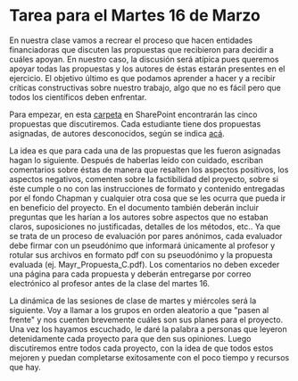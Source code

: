 # Tarea para el Martes 16 de Marzo

En nuestra clase vamos a recrear el proceso que hacen entidades financiadoras que discuten las propuestas que recibieron para decidir a cuáles apoyan. En nuestro caso, la discusión será atípica pues queremos apoyar todas las propuestas y los autores de éstas estarán presentes en el ejercicio. El objetivo último es que podamos aprender a hacer y a recibir críticas constructivas sobre nuestro trabajo, algo que no es fácil pero que todos los científicos deben enfrentar.

Para empezar, en esta [carpeta](https://uniandes-my.sharepoint.com/:f:/g/personal/be_mateus_uniandes_edu_co/En8gqVlInW1PnDFat6XHeA8Bla9cqN-4d_Neq2OQQOXDWQ?e=B50o2Z) en SharePoint encontrarán las cinco propuestas que discutiremos. Cada estudiante tiene dos propuestas asignadas, de autores desconocidos, según se indica [acá](https://github.com/cdanielcadena/ornitologia/blob/main/propuestas_asignadas.png).

La idea es que para cada una de las propuestas que les fueron asignadas hagan lo siguiente. Después de haberlas leído con cuidado, escriban comentarios sobre éstas de manera que resalten los aspectos positivos, los aspectos negativos, comenten sobre la factibilidad del proyecto, sobre si éste cumple o no con las instrucciones de formato y contenido entregadas por el fondo Chapman y cualquier otra cosa que se les ocurra que pueda ir en beneficio del proyecto. En el documento también deberán incluir preguntas que les harían a los autores sobre aspectos que no estaban claros, suposiciones no justificadas, detalles de los métodos, etc.. Ya que se trata de un proceso de evaluación por pares anónimos, cada evaluador debe firmar con un pseudónimo que informará únicamente al profesor y rotular sus archivos en formato pdf con su pseuodónimo y la propuesta evaluada (ej. Mayr_Propuesta_C.pdf). Los comentarios no deben exceder una página para cada propuesta y deberán entregarse por correo electrónico al profesor antes de la clase del martes 16.

La dinámica de las sesiones de clase de martes y miércoles será la siguiente. Voy a llamar a los grupos en orden aleatorio a que "pasen al frente" y nos cuenten brevemente cuáles son sus planes para el proyecto. Una vez los hayamos escuchado, le daré la palabra a personas que leyeron detenidamente cada proyecto para que den sus opiniones. Luego discutiremos entre todos cada proyecto, con la idea de que todos estos mejoren y puedan completarse exitosamente con el poco tiempo y recursos que hay.
